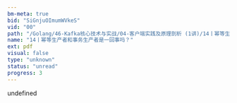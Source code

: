 ```yaml
---
bm-meta: true
bid: "SiGnjuOImumWVkeS"
vid: "00"
path: "/Golang/46-Kafka核心技术与实战/04-客户端实践及原理剖析 (1讲)/14丨幂等生产者和事务生产者是一回事吗？.pdf"
name: "14丨幂等生产者和事务生产者是一回事吗？"
ext: pdf
visual: false
type: "unknown"
status: "unread"
progress: 3
---
```

undefined